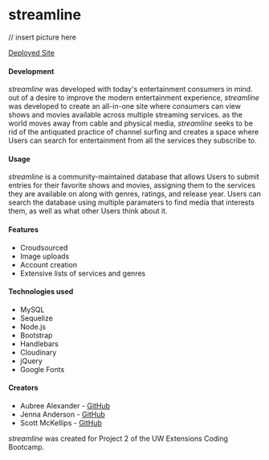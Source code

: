 # streamline

// insert picture here

[Deployed Site](https://peaceful-earth-43575.herokuapp.com/)

#### Development

_streamline_ was developed with today's entertainment consumers in mind.  out of a desire to improve the modern entertainment experience, _streamline_ was developed to create an all-in-one site where consumers can view shows and movies available across multiple streaming services.  as the world moves away from cable and physical media, _streamline_ seeks to be rid of the antiquated practice of channel surfing and creates a space where Users can search for entertainment from all the services they subscribe to.

#### Usage

_streamline_ is a community-maintained database that allows Users to submit entries for their favorite shows and movies, assigning them to the services they are available on along with genres, ratings, and release year.  Users can search the database using multiple paramaters to find media that interests them, as well as what other Users think about it.

#### Features

* Croudsourced
* Image uploads
* Account creation
* Extensive lists of services and genres

#### Technologies used

* MySQL
* Sequelize
* Node.js
* Bootstrap
* Handlebars
* Cloudinary
* jQuery
* Google Fonts

#### Creators
* Aubree Alexander - [GitHub](https://github.com/aubree-alexander)
* Jenna Anderson - [GitHub](https://github.com/jennaanderson00)
* Scott McKellips - [GitHub](https://github.com/smckelli)

_streamline_ was created for Project 2 of the UW Extensions Coding Bootcamp.
